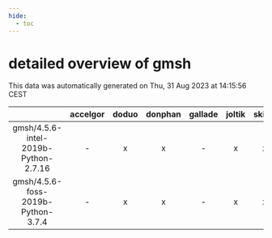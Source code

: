 ```yaml
---
hide:
  - toc
---
```


detailed overview of gmsh
=========================


This data was automatically generated on Thu, 31 Aug 2023 at 14:15:56 CEST  

| |accelgor|doduo|donphan|gallade|joltik|skitty|swalot|victini|
| :---: | :---: | :---: | :---: | :---: | :---: | :---: | :---: | :---: |
|gmsh/4.5.6-intel-2019b-Python-2.7.16|-|x|x|-|x|x|-|x|
|gmsh/4.5.6-foss-2019b-Python-3.7.4|-|x|x|-|x|x|x|x|
